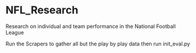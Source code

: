 # NFL_Research

Research on individual and team performance in the National Football League


Run the Scrapers to gather all but the play by play data then run init_eval.py

